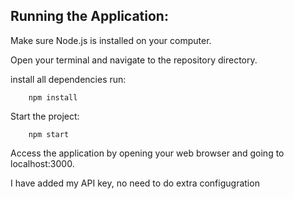 ## Running the Application:

Make sure Node.js is installed on your computer.

Open your terminal and navigate to the repository directory.

install all dependencies run:

```
    npm install
```

Start the project:

```
    npm start
```

Access the application by opening your web browser and going to localhost:3000.

I have added my API key, no need to do extra configugration 
